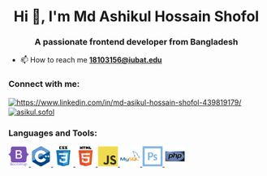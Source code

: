 <h1 align="center">Hi 👋, I'm Md Ashikul Hossain Shofol</h1>
<h3 align="center">A passionate frontend developer from Bangladesh</h3>

- 📫 How to reach me **18103156@iubat.edu**

<h3 align="left">Connect with me:</h3>
<p align="left">
<a href="https://linkedin.com/in/https://www.linkedin.com/in/md-asikul-hossain-shofol-439819179/" target="blank"><img align="center" src="https://cdn-icons-png.flaticon.com/512/270/270798.png" alt="https://www.linkedin.com/in/md-asikul-hossain-shofol-439819179/" height="30" width="40" color="#fff"/></a>
<a href="https://fb.com/asikul.sofol" target="blank"><img align="center" src="https://cdn.jsdelivr.net/npm/simple-icons@3.0.1/icons/facebook.svg" alt="asikul.sofol" height="30" width="40" /></a>
</p>

<h3 align="left">Languages and Tools:</h3>
<p align="left"> <a href="https://getbootstrap.com" target="_blank"> <img src="https://raw.githubusercontent.com/devicons/devicon/master/icons/bootstrap/bootstrap-plain-wordmark.svg" alt="bootstrap" width="40" height="40"/> </a> <a href="https://www.w3schools.com/cpp/" target="_blank"> <img src="https://raw.githubusercontent.com/devicons/devicon/master/icons/cplusplus/cplusplus-original.svg" alt="cplusplus" width="40" height="40"/> </a> <a href="https://www.w3schools.com/css/" target="_blank"> <img src="https://raw.githubusercontent.com/devicons/devicon/master/icons/css3/css3-original-wordmark.svg" alt="css3" width="40" height="40"/> </a> <a href="https://www.w3.org/html/" target="_blank"> <img src="https://raw.githubusercontent.com/devicons/devicon/master/icons/html5/html5-original-wordmark.svg" alt="html5" width="40" height="40"/> </a> <a href="https://developer.mozilla.org/en-US/docs/Web/JavaScript" target="_blank"> <img src="https://raw.githubusercontent.com/devicons/devicon/master/icons/javascript/javascript-original.svg" alt="javascript" width="40" height="40"/> </a> <a href="https://www.mysql.com/" target="_blank"> <img src="https://raw.githubusercontent.com/devicons/devicon/master/icons/mysql/mysql-original-wordmark.svg" alt="mysql" width="40" height="40"/> </a> <a href="https://www.photoshop.com/en" target="_blank"> <img src="https://raw.githubusercontent.com/devicons/devicon/master/icons/photoshop/photoshop-line.svg" alt="photoshop" width="40" height="40"/> </a> <a href="https://www.php.net" target="_blank"> <img src="https://raw.githubusercontent.com/devicons/devicon/master/icons/php/php-original.svg" alt="php" width="40" height="40"/> </a> </p>

